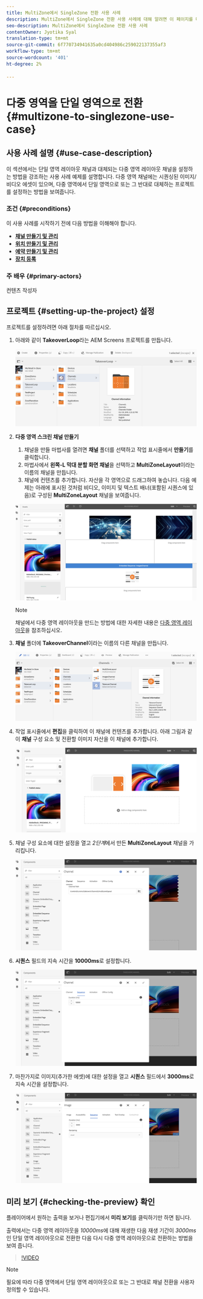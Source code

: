 ```yaml
---
title: MultiZone에서 SingleZone 전환 사용 사례
description: MultiZone에서 SingleZone 전환 사용 사례에 대해 알려면 이 페이지를 따르십시오.
seo-description: MultiZone에서 SingleZone 전환 사용 사례
contentOwner: Jyotika Syal
translation-type: tm+mt
source-git-commit: 6f770734941635a0cd404986c259022137355af3
workflow-type: tm+mt
source-wordcount: '401'
ht-degree: 2%

---
```



# 다중 영역을 단일 영역으로 전환 {#multizone-to-singlezone-use-case}


## 사용 사례 설명 {#use-case-description}

이 섹션에서는 단일 영역 레이아웃 채널과 대체되는 다중 영역 레이아웃 채널을 설정하는 방법을 강조하는 사용 사례 예제를 설명합니다. 다중 영역 채널에는 시퀀싱된 이미지/비디오 에셋이 있으며, 다중 영역에서 단일 영역으로 또는 그 반대로 대체하는 프로젝트를 설정하는 방법을 보여줍니다.

### 조건 {#preconditions}

이 사용 사례를 시작하기 전에 다음 방법을 이해해야 합니다.

* **[채널 만들기 및 관리](managing-channels.md)**
* **[위치 만들기 및 관리](managing-locations.md)**
* **[예약 만들기 및 관리](managing-schedules.md)**
* **[장치 등록](device-registration.md)**

### 주 배우 {#primary-actors}

컨텐츠 작성자

## 프로젝트 {#setting-up-the-project} 설정

프로젝트를 설정하려면 아래 절차를 따르십시오.

1. 아래와 같이 **TakeoverLoop**&#x200B;라는 AEM Screens 프로젝트를 만듭니다.

   ![자산](assets/mz-to-sz1.png)


1. **다중 영역 스크린 채널 만들기**

   1. 채널을 만들 마법사를 열려면 **채널** 폴더를 선택하고 작업 표시줄에서 **만들기**&#x200B;를 클릭합니다.
   1. 마법사에서 **왼쪽-L 막대 분할 화면 채널**&#x200B;을 선택하고 **MultiZoneLayout**&#x200B;이라는 이름의 채널을 만듭니다.
   1. 채널에 컨텐츠를 추가합니다. 자산을 각 영역으로 드래그하여 놓습니다. 다음 예제는 아래에 표시된 것처럼 비디오, 이미지 및 텍스트 배너(포함된 시퀀스에 있음)로 구성된 **MultiZoneLayout** 채널을 보여줍니다.

   ![자산](assets/mz-to-sz2.png)

   >[!NOTE]
   >
   >채널에서 다중 영역 레이아웃을 만드는 방법에 대한 자세한 내용은 [다중 영역 레이아웃](multi-zone-layout-aem-screens.md)을 참조하십시오.


1. **채널** 폴더에 **TakeoverChannel**&#x200B;이라는 이름의 다른 채널을 만듭니다.

   ![자산](assets/mz-to-sz3.png)

1. 작업 표시줄에서 **편집**&#x200B;을 클릭하여 이 채널에 컨텐츠를 추가합니다. 아래 그림과 같이 **채널** 구성 요소 및 전환할 이미지 자산을 이 채널에 추가합니다.

   ![자산](assets/mz-to-sz4.png)

1. 채널 구성 요소에 대한 설정을 열고 *2단계*&#x200B;에서 만든 **MultiZoneLayout** 채널을 가리킵니다.

   ![자산](assets/mz-to-sz5.png)

1. **시퀀스** 필드의 지속 시간을 **10000ms**&#x200B;로 설정합니다.

   ![자산](assets/mz-to-sz6.png)

1. 마찬가지로 이미지(추가한 에셋)에 대한 설정을 열고 **시퀀스** 필드에서 **3000ms**&#x200B;로 지속 시간을 설정합니다.

   ![자산](assets/mz-to-sz7.png)

## 미리 보기 {#checking-the-preview} 확인

플레이어에서 원하는 출력을 보거나 편집기에서 **미리 보기**&#x200B;를 클릭하기만 하면 됩니다.

출력에서는 다중 영역 레이아웃을 *10000ms*&#x200B;에 대해 재생한 다음 재생 기간이 *3000ms*&#x200B;인 단일 영역 레이아웃으로 전환한 다음 다시 다중 영역 레이아웃으로 전환하는 방법을 보여 줍니다.

>[!VIDEO](https://video.tv.adobe.com/v/30366)

>[!NOTE]
>
>필요에 따라 다중 영역에서 단일 영역 레이아웃으로 또는 그 반대로 채널 전환을 사용자 정의할 수 있습니다.
